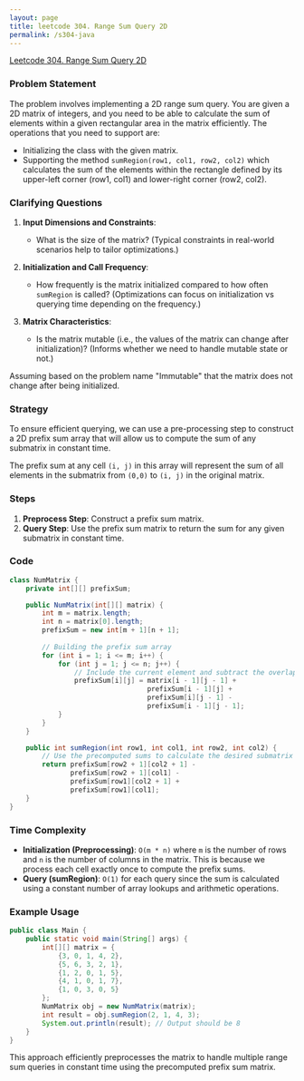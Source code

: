 ```yaml
---
layout: page
title: leetcode 304. Range Sum Query 2D 
permalink: /s304-java
---
```

[Leetcode 304. Range Sum Query 2D ](https://algoadvance.github.io/algoadvance/l304)
### Problem Statement

The problem involves implementing a 2D range sum query. You are given a 2D matrix of integers, and you need to be able to calculate the sum of elements within a given rectangular area in the matrix efficiently. The operations that you need to support are:

- Initializing the class with the given matrix.
- Supporting the method `sumRegion(row1, col1, row2, col2)` which calculates the sum of the elements within the rectangle defined by its upper-left corner (row1, col1) and lower-right corner (row2, col2).

### Clarifying Questions

1. **Input Dimensions and Constraints**:
    - What is the size of the matrix? (Typical constraints in real-world scenarios help to tailor optimizations.)

2. **Initialization and Call Frequency**:
    - How frequently is the matrix initialized compared to how often `sumRegion` is called? (Optimizations can focus on initialization vs querying time depending on the frequency.)

3. **Matrix Characteristics**:
    - Is the matrix mutable (i.e., the values of the matrix can change after initialization)? (Informs whether we need to handle mutable state or not.)

Assuming based on the problem name "Immutable" that the matrix does not change after being initialized.

### Strategy

To ensure efficient querying, we can use a pre-processing step to construct a 2D prefix sum array that will allow us to compute the sum of any submatrix in constant time. 

The prefix sum at any cell `(i, j)` in this array will represent the sum of all elements in the submatrix from `(0,0)` to `(i, j)` in the original matrix.

### Steps

1. **Preprocess Step**: Construct a prefix sum matrix.
2. **Query Step**: Use the prefix sum matrix to return the sum for any given submatrix in constant time.

### Code

```java
class NumMatrix {
    private int[][] prefixSum;

    public NumMatrix(int[][] matrix) {
        int m = matrix.length;
        int n = matrix[0].length;
        prefixSum = new int[m + 1][n + 1];
        
        // Building the prefix sum array
        for (int i = 1; i <= m; i++) {
            for (int j = 1; j <= n; j++) {
                // Include the current element and subtract the overlap
                prefixSum[i][j] = matrix[i - 1][j - 1] +
                                  prefixSum[i - 1][j] +
                                  prefixSum[i][j - 1] -
                                  prefixSum[i - 1][j - 1];
            }
        }
    }

    public int sumRegion(int row1, int col1, int row2, int col2) {
        // Use the precomputed sums to calculate the desired submatrix sum
        return prefixSum[row2 + 1][col2 + 1] -
               prefixSum[row2 + 1][col1] -
               prefixSum[row1][col2 + 1] +
               prefixSum[row1][col1];
    }
}
```

### Time Complexity

- **Initialization (Preprocessing)**: `O(m * n)` where `m` is the number of rows and `n` is the number of columns in the matrix. This is because we process each cell exactly once to compute the prefix sums.
- **Query (sumRegion)**: `O(1)` for each query since the sum is calculated using a constant number of array lookups and arithmetic operations.

### Example Usage

```java
public class Main {
    public static void main(String[] args) {
        int[][] matrix = {
            {3, 0, 1, 4, 2},
            {5, 6, 3, 2, 1},
            {1, 2, 0, 1, 5},
            {4, 1, 0, 1, 7},
            {1, 0, 3, 0, 5}
        };
        NumMatrix obj = new NumMatrix(matrix);
        int result = obj.sumRegion(2, 1, 4, 3);
        System.out.println(result); // Output should be 8
    }
}
```

This approach efficiently preprocesses the matrix to handle multiple range sum queries in constant time using the precomputed prefix sum matrix.